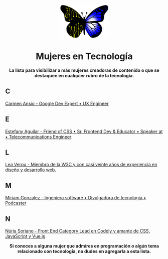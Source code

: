 <div align="center">
  <img width="30%" src="./logo.png" />
  <h1>Mujeres en Tecnología</h1>
  <b>La lista para visibilizar a más mujeres creadoras de contenido o que se destaquen en cualquier rubro de la tecnología.</b>
</div>

## C

[Carmen Ansio - Google Dev Expert • UX Engineer](https://recursoscosmicos.com/)

## E

[Estefany Aguilar - Friend of CSS • Sr. Frontend Dev & Educator • Speaker at  • Telecommunications Engineer](https://twitter.com/teffcode)

## L

[Lea Verou - Miembro de la W3C y con casi veinte años de experiencia en diseño y desarrollo web.](https://lea.verou.me/)

## M

[Miriam Gonzalez - Ingeniera software • Divulgadora de tecnología • Podcaster](https://miriamgonzalez.dev/)

## N

[Núria Soriano - Front End Category Lead en Codely y amante de CSS, JavaScript y Vue.js](https://www.nuriasatorres.com/)

<div align="center">
  <b>Si conoces a alguna mujer que admires en programación o algún tema relacionado con tecnología, no dudes en agregarla a esta lista.</b>
</div>
